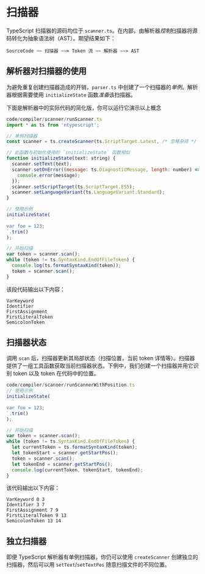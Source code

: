 # 扫描器

TypeScript 扫描器的源码均位于 `scanner.ts`。在内部，由解析器*控制*扫描器将源码转化为抽象语法树（AST）。期望结果如下：

```text
SourceCode ~~ 扫描器 ~~> Token 流 ~~ 解析器 ~~> AST
```

## 解析器对扫描器的使用

为避免重复创建扫描器造成的开销，`parser.ts` 中创建了一个扫描器的*单例*。解析器根据需要使用 `initializeState` 函数*准备*该扫描器。

下面是解析器中的实际代码的简化版，你可以运行它演示以上概念

```javascript
code/compiler/scanner/runScanner.ts
import * as ts from 'ntypescript';

// 单例扫描器
const scanner = ts.createScanner(ts.ScriptTarget.Latest, /* 忽略杂项 */ true);

// 此函数与初始化使用的 `initializeState` 函数相似
function initializeState(text: string) {
  scanner.setText(text);
  scanner.setOnError((message: ts.DiagnosticMessage, length: number) => {
    console.error(message);
  });
  scanner.setScriptTarget(ts.ScriptTarget.ES5);
  scanner.setLanguageVariant(ts.LanguageVariant.Standard);
}

// 使用示例
initializeState(
  `
var foo = 123;
`.trim()
);

// 开始扫描
var token = scanner.scan();
while (token != ts.SyntaxKind.EndOfFileToken) {
  console.log(ts.formatSyntaxKind(token));
  token = scanner.scan();
}
```

该段代码输出以下内容：

```text
VarKeyword
Identifier
FirstAssignment
FirstLiteralToken
SemicolonToken
```

## 扫描器状态

调用 `scan` 后，扫描器更新其局部状态（扫描位置，当前 token 详情等）。扫描器提供了一组工具函数获取当前扫描器状态。下例中，我们创建一个扫描器并用它识别 token 以及 token 在代码中的位置。

```javascript
code/compiler/scanner/runScannerWithPosition.ts
// 使用示例
initializeState(
  `
var foo = 123;
`.trim()
);

// 开始扫描
var token = scanner.scan();
while (token != ts.SyntaxKind.EndOfFileToken) {
  let currentToken = ts.formatSyntaxKind(token);
  let tokenStart = scanner.getStartPos();
  token = scanner.scan();
  let tokenEnd = scanner.getStartPos();
  console.log(currentToken, tokenStart, tokenEnd);
}
```

该代码输出以下内容：

```text
VarKeyword 0 3
Identifier 3 7
FirstAssignment 7 9
FirstLiteralToken 9 13
SemicolonToken 13 14
```

## 独立扫描器

即便 TypeScript 解析器有单例扫描器，你仍可以使用 `createScanner` 创建独立的扫描器，然后可以用 `setText`/`setTextPos` 随意扫描文件的不同位置。